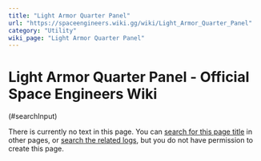 ```yaml
---
title: "Light Armor Quarter Panel"
url: "https://spaceengineers.wiki.gg/wiki/Light_Armor_Quarter_Panel"
category: "Utility"
wiki_page: "Light Armor Quarter Panel"
---
```


# Light Armor Quarter Panel - Official Space Engineers Wiki

(#searchInput)

There is currently no text in this page. You can [search for this page title](https://spaceengineers.wiki.gg/wiki/Special:Search/Light_Armor_Quarter_Panel "Special:Search/Light Armor Quarter Panel") in other pages, or [search the related logs](https://spaceengineers.wiki.gg/wiki/Special:Log?page=Light_Armor_Quarter_Panel), but you do not have permission to create this page.